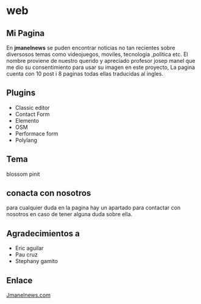 # web
## Mi Pagina
En **jmanelnews** se puden encontrar noticias no tan recientes sobre diversosos temas como videojuegos, moviles, tecnologia ,politica etc. El nombre proviene de nuestro querido y apreciado profesor josep manel que me dio su consentimiento para usar su imagen en este proyecto, La pagina cuenta con 10 post i 8 paginas todas ellas traducidas al ingles.

## Plugins
- Classic editor
- Contact Form
- Elemento
- OSM
- Performace form
- Polylang

## Tema
blossom pinit

## conacta con nosotros
para cualquier duda en la pagina hay un apartado para contactar con nosotros en caso de tener alguna duda sobre ella.


## Agradecimientos a 
- Eric aguilar 
- Pau cruz 
- Stephany gamito

## Enlace

[Jmanelnews.com](http://nathan.great-site.net)
